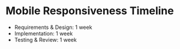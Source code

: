 # Mobile Responsiveness Timeline

- Requirements & Design: 1 week
- Implementation: 1 week
- Testing & Review: 1 week
